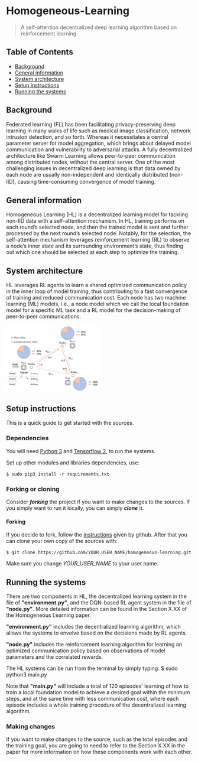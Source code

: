 # Homogeneous-Learning
> A self-attention decentralized deep learning algorithm based on reinforcement learning.


## Table of Contents
* [Background](#background)
* [General information](#general-information)
* [System architecture](#system-architecture)
* [Setup instructions](#setup-instructions)
* [Running the systems](#running-the-systems)


## Background
Federated learning (FL) has been facilitating privacy-preserving deep learning in many walks of life such as medical image classification, network intrusion detection, and so forth. Whereas it necessitates a central parameter server for model aggregation, which brings about delayed model communication and vulnerability to adversarial attacks. A fully decentralized architecture like Swarm Learning allows peer-to-peer communication among distributed nodes, without the central server. One of the most challenging issues in decentralized deep learning is that data owned by each node are usually non-independent and identically distributed (non-IID), causing time-consuming convergence of model training.　


## General information
Homogeneous Learning (HL) is a decentralized learning model for tackling non-IID data with a self-attention mechanism. In HL, training performs on each round’s selected node, and then the trained model is sent and further processed by the next round’s selected node. Notably, for the selection, the self-attention mechanism leverages reinforcement learning (RL) to observe a node’s inner state and its surrounding environment’s state, thus finding out which one should be selected at each step to optimize the training.


## System architecture
HL leverages RL agents to learn a shared optimized communication policy in the inner loop of model training, thus contributing to a fast convergence of training and reduced communication cost. Each node has two machine learning (ML) models, i.e., a node model which we call the local foundation model for a specific ML task and a RL model for the decision-making of peer-to-peer communications.

<img src="architecture.png" width="50%"/>


## Setup instructions
This is a quick guide to get started with the sources. 
### Dependencies 
You will need [Python 3](https://www.python.org/downloads/) and [Tensorflow 2](https://www.tensorflow.org/install/), to run the systems. 

Set up other modules and libraries dependencies, use:

    $ sudo pip3 install -r requirements.txt


### Forking or cloning
Consider ***forking*** the project if you want to make changes to the sources. If you simply want to run it locally, you can simply ***clone*** it.

#### Forking
If you decide to fork, follow the [instructions](https://help.github.com/articles/fork-a-repo) given by github. After that you can clone your own copy of the sources with:

    $ git clone https://github.com/YOUR_USER_NAME/homogeneous-learning.git

Make sure you change *YOUR_USER_NAME* to your user name.

## Running the systems
There are two components in HL, the decentralized learning system in the file of <strong>"environment.py"</strong>, and the DQN-based RL agent system in the file of <strong>"node.py"</strong>. More detailed information can be found in the Section X.XX of the Homogeneous Learning paper.

<strong>"environment.py"</strong> includes the decentralized learning algorithm, which allows the systems to envolve based on the decisions made by RL agents.

<strong>"node.py"</strong> includes the reinforcement learning algorithm for learning an optimized communication policy based on observations of model parameters and the correlated rewards.

The HL systems can be run from the terminal by simply typing:
    $ sudo python3 main.py
    
Note that <strong>"main.py"</strong> will include a total of 120 episodes' learning of how to train a local foundation model to achieve a desired goal within the minimum steps, and at the same time with less communication cost, where each episode includes a whole training procedure of the decentralized learning algorithm.

### Making changes
If you want to make changes to the source, such as the total episodes and the training goal, you are going to need to refer to the Section X.XX in the paper for more information on how these components work with each other.




